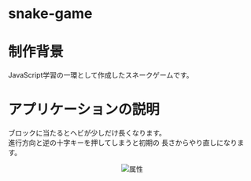 # snake-game
  
# 制作背景 
JavaScript学習の一環として作成したスネークゲームです。  
  
# アプリケーションの説明 
ブロックに当たるとヘビが少しだけ長くなります。  
進行方向と逆の十字キーを押してしまうと初期の
長さからやり直しになります。
<br>  

<div align="center">
<img src="https://i.gyazo.com/a2d5ae1d1851a876978a21aec0d3e0da.gif" alt="属性" title="タイトル">
</div>

  
